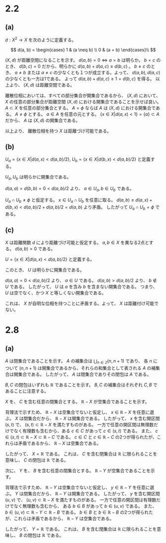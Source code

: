 # 2.2

## (a)

$d: X^2 \to X$ を次のように定義する。

$$
d(a, b) = \begin{cases}
1 & (a \neq b) \\
0 & (a = b)
\end{cases}\\
$$

$(X, d)$ が距離空間になることを示す。
$d(a, b) = 0 \iff a = b$ は明らか。
$b=c$ のとき、 $d(b, c) = 0$ だから、明らかに
$d(a, b) + d(a, c) \geq d(b, c)$ 。
$b\neq c$ のとき、 $a\neq b$ または $a\neq c$ の少なくとも１つが成立する。よって、 $d(a, b), d(a, c)$ の少なくとも一方は1である。
よって $d(a, b)+d(a, c) \geq 1 = d(b, c)$ を得る。
以上より、 $(X, d)$ は距離空間である。

離散位相においては、すべての部分集合が開集合であるから、 $(X, d)$ において、 $X$ の任意の部分集合が距離空間 $(X, d)$ における開集合であることを示せば良い。 $A \subset X$ を任意の部分集合とする。
$A=\phi$ ならば $A$ は $(X, d)$ における開集合である。
$A\neq\phi$ とする。 $a \in A$ を任意の元とする。
$\lbrace x\in X | d(a, x) < 1 \rbrace= \lbrace a\rbrace \subset A$ だから、 $A$ は $(X, d)$ の開集合である。

以上より、 離散位相を持つ $X$ は距離づけ可能である。

## (b)

$U_a = \lbrace x \in X | d(a, x) < d(a, b)/2\rbrace,$
$U_b = \lbrace x \in X | d(b, x) < d(a, b)/2\rbrace$ と定義する。

$U_a, U_b$ は明らかに開集合である。

$d(a, a) = d(b, b) = 0 < d(a,b)/2$ より、 $a \in U_a, b \in U_b$ である。

$U_a \cap U_b \neq \phi$ と仮定する。
$x \in U_a \cap U_b$ を任意に取る。
$d(a, b) \leq d(a, x) + d(b, x) < d(a, b)/2 + d(a, b)/2 = d(a, b)$ より矛盾。
したがって $U_a \cap U_b = \phi$ である。

## (c)
$X$ は距離関数 $d$ により距離づけ可能と仮定する。
$a, b \in X$ を異なる2点とする。
$d(a, b) > 0$ である。

$U = \lbrace x \in X | d(a, x) < d(a, b)/2\rbrace$ と定義する。

このとき、 $U$ は明らかに開集合である。

$d(a, a) = 0 < d(a, b)/2$ より、 $a \in U$ である。
$d(a, b) > d(a, b)/2$ より、 $b \notin U$ である。
したがって、 $U$ は $a$ を含み $b$ を含まない開集合である。
つまり、 $U$ は空でなく、かつ $X$ と等しくない開集合である。

これは、 $X$ が自明な位相を持つことに矛盾する。よって、 $X$ は距離付け可能でない。

# 2.8

## (a)  
$A$ は閉集合であることを示す。
$A$ の補集合は $\bigcup_{n\in \mathbb{Z}}(n, n+1)$ であり、
各 $n$ について $(n, n+1)$ は開集合であるから、それらの和集合として表される $A$ の補集合は開集合である。
したがって、 $A$ は閉集合でありその閉包は $A$ である。

$B,C$ の閉包はいずれも $\mathbb{R}$ であることを示す。
$B,C$ の補集合はそれぞれ $C,B$ であることに注意する。

$X$ を、 $C$ を含む任意の閉集合とする。
$\mathbb{R} - X$ が空集合であることを示す。

背理法で示すため、 $\mathbb{R} - X$ は空集合でないと仮定し、 $x \in \mathbb{R} - X$ を任意に選ぶ。
$X$ は閉集合だから、 $\mathbb{R} - X$ は開集合である。
したがって、 $x$ を含む開区間 $(s, t)$ で、 $(s,t) \subset \mathbb{R} - X$ を満たすものがある。
一方で任意の開区間は無理数だけでなく有理数も含むから、ある $c \in C$ があって $c \in (s, t)$ である。
また、 $c \in (s, t) \subset \mathbb{R} - X \subset \mathbb{R} - C$ である。
$c \in C$ と $c \in \mathbb{R} - C$ の2つが得られたが、これらは矛盾であるから、 $\mathbb{R} - X$ は空集合である。

したがって、 $X = \mathbb{R}$ である。
これは、 $C$ を含む閉集合は $\mathbb{R}$ に限られることを意味し、 $C$ の閉包は $\mathbb{R}$ である。

次に、 $Y$ を、 $B$ を含む任意の閉集合とする。
$\mathbb{R} - Y$ が空集合であることを示す。

背理法で示すため、 $\mathbb{R} - Y$ は空集合でないと仮定し、 $y \in \mathbb{R} - Y$ を任意に選ぶ。
$Y$ は閉集合だから、 $\mathbb{R} - Y$ は開集合である。
したがって、 $y$ を含む開区間 $(u, v)$ で、 $(u,v) \subset \mathbb{R} - X$ を満たすものがある。
一方で任意の開区間は有理数だけでなく無理数も含むから、 ある $b \in B$ があって $b \in (u, v)$ である。
また、 $b \in (u, v) \subset \mathbb{R} - Y \subset \mathbb{R} - B$ である。
$b \in B$ と $b \in \mathbb{R} - B$ の2つが得られたが、これらは矛盾であるから、 $\mathbb{R} - Y$ は空集合である。

したがって、 $Y = \mathbb{R}$ である。
これは、 $B$ を含む閉集合は $\mathbb{R}$ に限られることを意味し、 $B$ の閉包は $\mathbb{R}$ である。